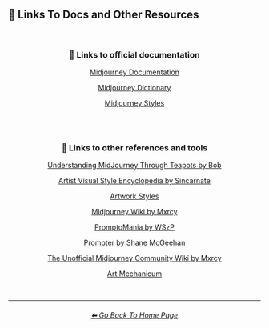 <h2>🔗 Links To Docs and Other Resources</h2>

<br>

<div align=center>

<h3>🔗 Links to official documentation</h3>
<p>
<p><a href="https://midjourney.gitbook.io/docs/">Midjourney Documentation</a></p>
<p><a href="https://www.midjourney.com/app/library/dictionary/">Midjourney Dictionary</a></p>
<p><a href="https://www.midjourney.com/app/library/styles/">Midjourney Styles</a></p>
</p>

<br><br>

<h3>🔗 Links to other references and tools</h3>
<p>
<p><a href="https://rexwang8.github.io/resource/ai/teapot">Understanding MidJourney Through Teapots by Bob</a></p>
<p><a href="https://docs.google.com/spreadsheets/d/10i9Ip8tVSERAuMWbc6-H6BUFCoUGOQ91YzDvX--c4bk/edit?usp=sharing">Artist Visual Style Encyclopedia by Sincarnate</a></p>
<p><a href="https://www.wikiart.org/en/paintings-by-style">Artwork Styles</a></p>
<p><a href="https://mj.aihub.gg/">Midjourney Wiki by Mxrcy</a></p>
<p><a href="https://promptomania.com/prompt-builder/">PromptoMania by WSzP</a></p>
<p><a href="https://www.thedreamingstate.com/portfolio/art/prompter/">Prompter by Shane McGeehan</a></p>
<p><a href="https://mj.aihub.gg/">The Unofficial Midjourney Community Wiki by Mxrcy</a></p>
<p><a href="https://wiki.artmechanicum.com/wiki/Main_Page">Art Mechanicum</a></p>
</p>

</div>

<br>
<hr><!--------------->
<div align="center">
<h6><a href="https://github.com/willwulfken/MidJourney-Styles-and-Keywords-Reference-Light/blob/main/README.md">⬅ Go Back To Home Page</a></h6>
</div>
